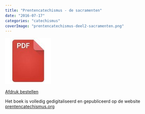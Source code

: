 ```yaml
---
title: "Prentencatechismus - de sacramenten"
date: "2016-07-17"
categories: "catechismus"
coverImage: "prentencatechismus-deel2-sacramenten.png"
---
```


<!--more-->

[![pdf](images/2bdd26a893f94f1d69b5a89ee751a599-150x150.jpg)](http://prentencatechismus.org/wp-content/uploads/2014/03/prentencatechismus-deel2-sacramenten.pdf)

[Afdruk bestellen](https://www.peecho.com/print/en/11178)

Het boek is volledig gedigitaliseerd en gepubliceerd op de website [prentencatechismus.org](http://prentencatechismus.org/inhoud/)
